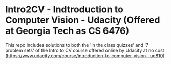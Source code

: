 # Intro2CV - Indtroduction to Computer Vision - Udacity (Offered at Georgia Tech as CS 6476)


This repo includes solutions to both the 'in the class quizzes' and '7 problem sets' of the Intro to CV course offered online by Udacity at no cost (https://www.udacity.com/course/introduction-to-computer-vision--ud810). 



